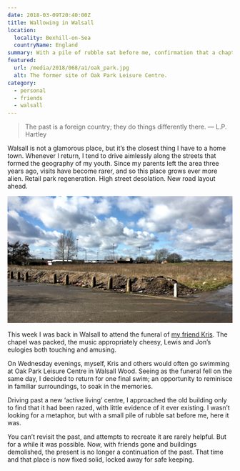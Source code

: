 ```yaml
---
date: 2018-03-09T20:40:00Z
title: Wallowing in Walsall
location:
  locality: Bexhill-on-Sea
  countryName: England
summary: With a pile of rubble sat before me, confirmation that a chapter of my life has reached its conclusion.
featured:
  url: /media/2018/068/a1/oak_park.jpg
  alt: The former site of Oak Park Leisure Centre.
category:
  - personal
  - friends
  - walsall
---
```


> The past is a foreign country; they do things differently there.
> — L.P. Hartley

Walsall is not a glamorous place, but it’s the closest thing I have to a home town. Whenever I return, I tend to drive aimlessly along the streets that formed the geography of my youth. Since my parents left the area three years ago, visits have become rarer, and so this place grows ever more alien. Retail park regeneration. High street desolation. New road layout ahead.

![A barren wasteland.](/media/2018/068/a1/oak_park.jpg "The former site of Oak Park Leisure Centre. I returned the following day to get a better photo.")

This week I was back in Walsall to attend the funeral of [my friend Kris][1]. The chapel was packed, the music appropriately cheesy, Lewis and Jon’s eulogies both touching and amusing.

On Wednesday evenings, myself, Kris and others would often go swimming at Oak Park Leisure Centre in Walsall Wood. Seeing as the funeral fell on the same day, I decided to return for one final swim; an opportunity to reminisce in familiar surroundings, to soak in the memories.

Driving past a new ‘active living’ centre, I approached the old building only to find that it had been razed, with little evidence of it ever existing. I wasn’t looking for a metaphor, but with a small pile of rubble sat before me, here it was.

You can’t revisit the past, and attempts to recreate it are rarely helpful. But for a while it was possible. Now, with friends gone and buildings demolished, the present is no longer a continuation of the past. That time and that place is now fixed solid, locked away for safe keeping.

[1]: /2018/044/a1/kris_benbow/
